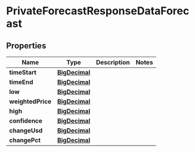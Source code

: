 
# PrivateForecastResponseDataForecast

## Properties
Name | Type | Description | Notes
------------ | ------------- | ------------- | -------------
**timeStart** | [**BigDecimal**](BigDecimal.md) |  | 
**timeEnd** | [**BigDecimal**](BigDecimal.md) |  | 
**low** | [**BigDecimal**](BigDecimal.md) |  | 
**weightedPrice** | [**BigDecimal**](BigDecimal.md) |  | 
**high** | [**BigDecimal**](BigDecimal.md) |  | 
**confidence** | [**BigDecimal**](BigDecimal.md) |  | 
**changeUsd** | [**BigDecimal**](BigDecimal.md) |  | 
**changePct** | [**BigDecimal**](BigDecimal.md) |  | 



